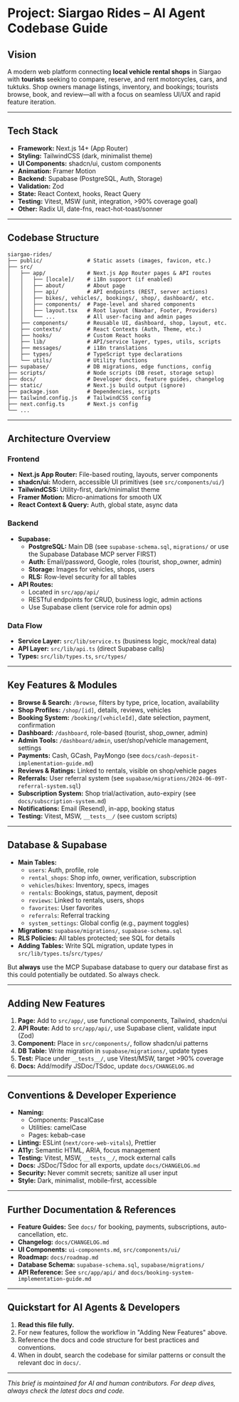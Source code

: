 # Project: Siargao Rides – AI Agent Codebase Guide

## Vision
A modern web platform connecting **local vehicle rental shops** in Siargao with **tourists** seeking to compare, reserve, and rent motorcycles, cars, and tuktuks. Shop owners manage listings, inventory, and bookings; tourists browse, book, and review—all with a focus on seamless UI/UX and rapid feature iteration.

---

## Tech Stack
- **Framework:** Next.js 14+ (App Router)
- **Styling:** TailwindCSS (dark, minimalist theme)
- **UI Components:** shadcn/ui, custom components
- **Animation:** Framer Motion
- **Backend:** Supabase (PostgreSQL, Auth, Storage)
- **Validation:** Zod
- **State:** React Context, hooks, React Query
- **Testing:** Vitest, MSW (unit, integration, >90% coverage goal)
- **Other:** Radix UI, date-fns, react-hot-toast/sonner

---

## Codebase Structure

```
siargao-rides/
├── public/              # Static assets (images, favicon, etc.)
├── src/
│   ├── app/             # Next.js App Router pages & API routes
│   │   ├── [locale]/    # i18n support (if enabled)
│   │   ├── about/       # About page
│   │   ├── api/         # API endpoints (REST, server actions)
│   │   ├── bikes/, vehicles/, bookings/, shop/, dashboard/, etc.
│   │   ├── components/  # Page-level and shared components
│   │   ├── layout.tsx   # Root layout (Navbar, Footer, Providers)
│   │   └── ...          # All user-facing and admin pages
│   ├── components/      # Reusable UI, dashboard, shop, layout, etc.
│   ├── contexts/        # React Contexts (Auth, Theme, etc.)
│   ├── hooks/           # Custom React hooks
│   ├── lib/             # API/service layer, types, utils, scripts
│   ├── messages/        # i18n translations
│   ├── types/           # TypeScript type declarations
│   └── utils/           # Utility functions
├── supabase/            # DB migrations, edge functions, config
├── scripts/             # Node scripts (DB reset, storage setup)
├── docs/                # Developer docs, feature guides, changelog
├── static/              # Next.js build output (ignore)
├── package.json         # Dependencies, scripts
├── tailwind.config.js   # TailwindCSS config
├── next.config.ts       # Next.js config
└── ...
```

---

## Architecture Overview

### Frontend
- **Next.js App Router:** File-based routing, layouts, server components
- **shadcn/ui:** Modern, accessible UI primitives (see `src/components/ui/`)
- **TailwindCSS:** Utility-first, dark/minimalist theme
- **Framer Motion:** Micro-animations for smooth UX
- **React Context & Query:** Auth, global state, async data

### Backend
- **Supabase:**
  - **PostgreSQL:** Main DB (see `supabase-schema.sql`, `migrations/` or use the Supabase Database MCP server FIRST)
  - **Auth:** Email/password, Google, roles (tourist, shop_owner, admin)
  - **Storage:** Images for vehicles, shops, users
  - **RLS:** Row-level security for all tables
- **API Routes:**
  - Located in `src/app/api/`
  - RESTful endpoints for CRUD, business logic, admin actions
  - Use Supabase client (service role for admin ops)

### Data Flow
- **Service Layer:** `src/lib/service.ts` (business logic, mock/real data)
- **API Layer:** `src/lib/api.ts` (direct Supabase calls)
- **Types:** `src/lib/types.ts`, `src/types/`

---

## Key Features & Modules

- **Browse & Search:** `/browse`, filters by type, price, location, availability
- **Shop Profiles:** `/shop/[id]`, details, reviews, vehicles
- **Booking System:** `/booking/[vehicleId]`, date selection, payment, confirmation
- **Dashboard:** `/dashboard`, role-based (tourist, shop_owner, admin)
- **Admin Tools:** `/dashboard/admin`, user/shop/vehicle management, settings
- **Payments:** Cash, GCash, PayMongo (see `docs/cash-deposit-implementation-guide.md`)
- **Reviews & Ratings:** Linked to rentals, visible on shop/vehicle pages
- **Referrals:** User referral system (see `supabase/migrations/2024-06-09T-referral-system.sql`)
- **Subscription System:** Shop trial/activation, auto-expiry (see `docs/subscription-system.md`)
- **Notifications:** Email (Resend), in-app, booking status
- **Testing:** Vitest, MSW, `__tests__/` (see custom scripts)

---

## Database & Supabase

- **Main Tables:**
  - `users`: Auth, profile, role
  - `rental_shops`: Shop info, owner, verification, subscription
  - `vehicles`/`bikes`: Inventory, specs, images
  - `rentals`: Bookings, status, payment, deposit
  - `reviews`: Linked to rentals, users, shops
  - `favorites`: User favorites
  - `referrals`: Referral tracking
  - `system_settings`: Global config (e.g., payment toggles)
- **Migrations:** `supabase/migrations/`, `supabase-schema.sql`
- **RLS Policies:** All tables protected; see SQL for details
- **Adding Tables:** Write SQL migration, update types in `src/lib/types.ts`/`src/types/`

But **always** use the MCP Supabase database to query our database first as this could potentially be outdated. So always check.

---

## Adding New Features

1. **Page:** Add to `src/app/`, use functional components, Tailwind, shadcn/ui
2. **API Route:** Add to `src/app/api/`, use Supabase client, validate input (Zod)
3. **Component:** Place in `src/components/`, follow shadcn/ui patterns
4. **DB Table:** Write migration in `supabase/migrations/`, update types
5. **Test:** Place under `__tests__/`, use Vitest/MSW, target >90% coverage
6. **Docs:** Add/modify JSDoc/TSdoc, update `docs/CHANGELOG.md`

---

## Conventions & Developer Experience

- **Naming:**
  - Components: PascalCase
  - Utilities: camelCase
  - Pages: kebab-case
- **Linting:** ESLint (`next/core-web-vitals`), Prettier
- **A11y:** Semantic HTML, ARIA, focus management
- **Testing:** Vitest, MSW, `__tests__/`, mock external calls
- **Docs:** JSDoc/TSdoc for all exports, update `docs/CHANGELOG.md`
- **Security:** Never commit secrets; sanitize all user input
- **Style:** Dark, minimalist, mobile-first, accessible

---

## Further Documentation & References

- **Feature Guides:** See `docs/` for booking, payments, subscriptions, auto-cancellation, etc.
- **Changelog:** `docs/CHANGELOG.md`
- **UI Components:** `ui-components.md`, `src/components/ui/`
- **Roadmap:** `docs/roadmap.md`
- **Database Schema:** `supabase-schema.sql`, `supabase/migrations/`
- **API Reference:** See `src/app/api/` and `docs/booking-system-implementation-guide.md`

---

## Quickstart for AI Agents & Developers

1. **Read this file fully.**
2. For new features, follow the workflow in "Adding New Features" above.
3. Reference the docs and code structure for best practices and conventions.
4. When in doubt, search the codebase for similar patterns or consult the relevant doc in `docs/`.

---

*This brief is maintained for AI and human contributors. For deep dives, always check the latest docs and code.*
